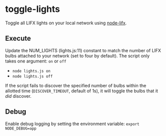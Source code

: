 toggle-lights
========
Toggle all LIFX lights on your local network using [node-lifx](https://www.npmjs.com/package/node-lifx). 

Execute
-------
Update the NUM_LIGHTS (lights.js:11) constant to match the number of LIFX bulbs attached to your network (set to four by default).
The script only takes one argument: `on` or `off`
  * `node lights.js on`
  * `node lights.js off`
  
If the script fails to discover the specified number of bulbs within the allotted time (`DISCOVER_TIMEOUT`, default of 1s), it will toggle the bulbs that it *did* discover.

Debug
-------
Enable debug logging by setting the environment variable: `export NODE_DEBUG=app`
